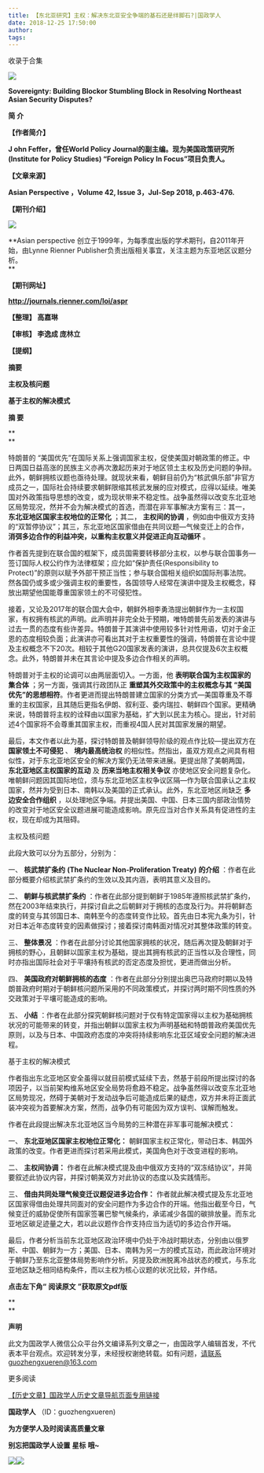 ```yaml
---
title: 【东北亚研究】主权：解决东北亚安全争端的基石还是绊脚石?|国政学人
date: 2018-12-25 17:50:00
author: 
tags: 
---
```



收录于合集

![](/images/3421/2.gif)

**Sovereignty: Building Blockor Stumbling Block in Resolving Northeast Asian
Security Disputes?**

  

 **简 介**

 **【作者简介】**

 **J ohn Feffer，曾任World Policy Journal的副主编。现为美国政策研究所(Institute for Policy
Studies) “Foreign Policy In Focus”项目负责人。**

 **【文章来源】**

 **Asian Perspective ，Volume 42, Issue 3，Jul-Sep 2018, p.463-476.**

 **【期刊介绍】**

 **![](/images/3421/3.png)**

  

 **Asian perspective 创立于1999年，为每季度出版的学术期刊，自2011年开始，由Lynne Rienner
Publisher负责出版相关事宜，关注主题为东亚地区议题分析。  
**

 **【期刊网址】**

 **http://journals.rienner.com/loi/aspr**

 **【整理】 高嘉琳**

 **【审核】 李逸成 庞林立**

 **【提纲】**

 **摘要**

 **主权及核问题**

 **基于主权的解决模式**

 **摘 要**

 **  
**

特朗普的
“美国优先”在国际关系上强调国家主权，促使美国对朝政策的修正。中日两国日益高涨的民族主义亦再次激起历来对于地区领土主权及历史问题的争辩。此外，朝鲜拥核议题也亟待处理。就现状来看，朝鲜目前仍为“核武俱乐部”非官方成员之一，国际社会持续要求朝鲜限缩其核武发展的应对模式，应得以延续。唯美国对外政策指导思想的改变，或为现状带来不稳定性。战争虽然得以改变东北亚地区局势现况，然并不会为解决模式的首选，而潜在非军事解决方案有三：其一，
**东北亚地区国家主权地位的正常化** ；其二， **主权间的协调**
，例如由中俄双方支持的“双暂停协议”；其三，东北亚地区国家借由在共同议题—气候变迁上的合作，
**消弭多边合作的利益冲突，以重构主权意义并促进正向互动循环** 。

作者首先提到在联合国的框架下，成员国需要转移部分主权，以参与联合国事务—签订国际人权公约作为法律框架；应允如“保护责任(Responsibility to
Protect)”的原则以赋予外部干预正当性；参与联合国相关组织如国际刑事法院。然各国仍或多或少强调主权的重要性，各国领导人经常在演讲中提及主权概念，释放出期望他国能尊重国家领土的不可侵犯性。

接着，又论及2017年的联合国大会中，朝鲜外相李勇浩提出朝鲜作为一主权国家，有权拥有核武的声明。此声明并非完全处于预期，唯特朗普先前发表的演讲与过去一贯的态度有些许差异。特朗普于其演讲中使用较多针对性用语，切对于金正恩的态度相较负面；此演讲亦可看出其对于主权重要性的强调，特朗普在言论中提及主权概念不下20次。相较于其他G20国家发表的演讲，总共仅提及6次主权概念。此外，特朗普并未在其言论中提及多边合作相关的声明。

特朗普对于主权的论调可以由两层面切入。一方面，他 **表明联合国为主权国家的集合体** ；另一方面，强调其行政团队正 **重塑其外交政策中的主权概念与其
“美国优先”的思想相符**。作者更进而提出特朗普建立国家的分类方式—美国尊重及不尊重的主权国家，且其随后更指名伊朗、叙利亚、委内瑞拉、朝鲜四个国家。更精确来说，特朗普将主权的诠释由以国家为基础，扩大到以民主为核心。提出，针对前述4个国家将不会尊重其国家主权，而重视4国人民对其国家发展的期望。

最后，本文作者以此为基，探讨特朗普及朝鲜领导阶级的观点作比较—提出双方在 **国家领土不可侵犯** 、 **境内最高统治权**
的相似性。然指出，虽双方观点之间具有相似性，对于东北亚地区安全的解决方案仍无法带来进展。更提出除了美朝两国， **东北亚地区主权国家的互动** 及
**历来当地主权相关争议**
亦使地区安全问题复杂化。唯朝鲜问题因其国际地位，须与东北亚地区主权争议区隔—作为联合国承认之主权国家，然并为受到日本、南韩以及美国的正式承认。此外，东北亚地区尚缺乏
**多边安全合作组织**
，以处理地区争端。并提出美国、中国、日本三国内部政治情势的改变对于地区安全议题进展可能造成影响。原先应当对合作关系具有促进性的主权，现在却成为其阻碍。

  

  

主权及核问题

  

此段大致可以分为五部分，分别为：

  

一、 **核武禁扩条约** **(The Nuclear Non-Proliferation Treaty)** **的介绍**
：作者在此部分概要介绍核武禁扩条约的生效以及其内涵，表明其意义及目的。

  

二、 **朝鲜与核武禁扩条约**
：作者在此部分提到朝鲜于1985年遵照核武禁扩条约，然在2003年结束执行，并探讨自此之后朝鲜对于拥核的态度及行为。并将朝鲜态度的转变与其邻国日本、南韩至今的态度转变作比较。首先由日本宪九条为引，针对日本近年态度转变的因素做探讨；接着探讨南韩面对情况对其整体政策的转变。

  

三、 **整体景况**
：作者在此部分讨论其他国家拥核的状况，随后再次提及朝鲜对于拥核的野心，且朝鲜以国家主权为基础，提出其拥有核武的正当性以及合理性，同时亦指出国际社会对于平壤持有核武的否定态度及担忧，更进而做出分析。

  

四、 **美国政府对朝鲜拥核的态度**
：作者在此部分分别提出奥巴马政府时期以及特朗普政府时期对于朝鲜核问题所采用的不同政策模式，并探讨两时期不同性质的外交政策对于平壤可能造成的影响。

  

五、 **小结**
：作者在此部分探究朝鲜核问题对于仅有特定国家得以主权为基础拥核状况的可能带来的转变，并指出朝鲜以国家主权为声明基础和特朗普政府美国优先原则，以及与日本、中国政府态度的冲突将持续影响东北亚区域安全问题的解决进程。

  

基于主权的解决模式

  

作者指出东北亚地区安全虽得以就目前模式延续下去，然基于前段所提出探讨的各项因子，以当前架构维系地区安全局势将愈趋不稳定。战争虽然得以改变东北亚地区局势现况，然碍于美朝对于发动战争后可能造成后果的疑虑，双方并未将正面武装冲突视为首要解决方案，然而，战争仍有可能因为双方误判、误解而触发。

作者在此段提出解决东北亚地区当今局势的三种潜在非军事可能解决模式：

一、 **东北亚地区国家主权地位正常化：** 朝鲜国家主权正常化，带动日本、韩国外政策的改变。作者更进而探讨若采用此模式，美国角色对于改变进程的影响。

二、 **主权间协调：** 作者在此解决模式提及由中俄双方支持的“双冻结协议”，并简要叙述此协议内容，并探讨朝美双方对此协议的态度以及实践情形。

三、 **借由共同处理气候变迁议题促进多边合作：**
作者就此解决模式提及东北亚地区国家得借由处理共同面对的安全问题作为多边合作的开端。他指出截至今日，气候变迁的威胁促使所有国家签署巴黎气候条约，承诺减少各国的碳排放量。而东北亚地区碳足迹量之大，若以此议题作合作支持应当为适切的多边合作开端。

最后，作者分析当前东北亚地区政治环境中仍处于冷战时期状态，分别由以俄罗斯、中国、朝鲜为一方；美国、日本、南韩为另一方的模式互动，而此政治环境对于朝鲜乃至东北亚整体局势影响作分析。另提及欧洲脱离冷战状态的模式，与东北亚地区缺乏相同结构条件，而以主权为核心议题的状况比较，并作结。

 **点击左下角“** **阅读原文** **”获取原文pdf版**

 **  
**

 **声明**

此文为国政学人微信公众平台外文编译系列文章之一，由国政学人编辑首发，不代表本平台观点。欢迎转发分享，未经授权谢绝转载。如有问题，请联系guozhengxueren@163.com

  

  

更多阅读

[【历史文章】国政学人历史文章导航页面专用链接](http://mp.weixin.qq.com/s?__biz=MzI3MTYzMzE5Mw==&mid=2247487647&idx=4&sn=713bf729dca089516e8f304f88955380&chksm=eb3f8ed9dc4807cf89f3e211dd726289dd92edc62a6a8e19953bf2b366bbeffb59d285e95119&scene=21#wechat_redirect)

  

  

 **国政学人** （ID：guozhengxueren)

  

 **为方便学人及时阅读高质量文章**

 **别忘把国政学人设置** **星标** **哦~**

![](/images/3421/4.gif)![](/images/3421/5.gif)

